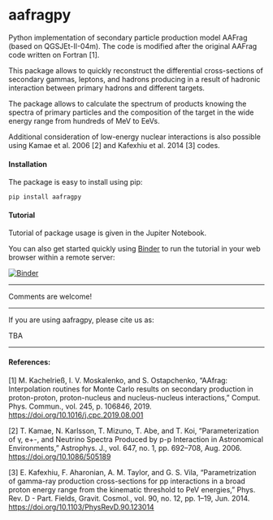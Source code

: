 # aafragpy

Python implementation of secondary particle production model AAFrag (based on QGSJEt-II-04m). The code is modified after the original AAFrag code written on Fortran [1].

This package allows to quickly reconstruct the differential cross-sections of secondary gammas, leptons, and hadrons producing in a result of hadronic interaction between primary hadrons and different targets.

The package allows to calculate the spectrum of products knowing the spectra of primary particles and the composition of the target in the wide energy range from hundreds of MeV to EeVs.

Additional consideration of low-energy nuclear interactions is also possible using Kamae et al. 2006 [2] and Kafexhiu et al. 2014 [3] codes.

#### Installation

The package is easy to install using pip:

`pip install aafragpy`

#### Tutorial

Tutorial of package usage is given in the Jupiter Notebook.

You can also get started quickly using [Binder](http://mybinder.org) to run the tutorial in
your web browser within a remote server:

[![Binder](https://mybinder.org/badge_logo.svg)](https://mybinder.org/v2/gh/aafragpy/aafragpy/HEAD?filepath=aafragpy_tutorial.ipynb)

---

Comments are welcome!

---

If you are using aafragpy, please cite us as:

TBA

---

#### References:

[1] M. Kachelrieß, I. V. Moskalenko, and S. Ostapchenko, “AAfrag: Interpolation routines for Monte Carlo results on secondary production in proton-proton, proton-nucleus and nucleus-nucleus interactions,” Comput. Phys. Commun., vol. 245, p. 106846, 2019. <https://doi.org/10.1016/j.cpc.2019.08.001>  

[2] T. Kamae, N. Karlsson, T. Mizuno, T. Abe, and T. Koi, “Parameterization of γ, e+-, and Neutrino Spectra Produced by p-p Interaction in Astronomical Environments,” Astrophys. J., vol. 647, no. 1, pp. 692–708, Aug. 2006. <https://doi.org/10.1086/505189>  

[3] E. Kafexhiu, F. Aharonian, A. M. Taylor, and G. S. Vila, “Parametrization of gamma-ray production cross-sections for pp interactions in a broad proton energy range from the kinematic threshold to PeV energies,” Phys. Rev. D - Part. Fields, Gravit. Cosmol., vol. 90, no. 12, pp. 1–19, Jun. 2014. <https://doi.org/10.1103/PhysRevD.90.123014>  
